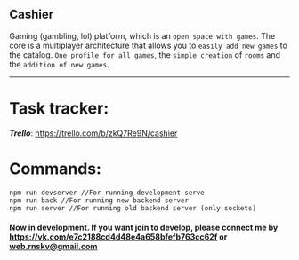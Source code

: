 ## Cashier
Gaming (gambling, lol) platform, which is an `open space with games`. The core is a multiplayer architecture that allows you to `easily add new games` to the catalog. `One profile for all games`, the `simple creation` of `rooms` and the `addition of new games`.
______________

Task tracker:
======================

***Trello***: <https://trello.com/b/zkQ7Re9N/cashier>

Commands:
======================
```
npm run devserver //For running development serve
npm run back //For running new backend server
npm run server //For running old backend server (only sockets)
```

#### Now in development. If you want join to develop, please connect me by <https://vk.com/e7c2188cd4d48e4a658bfefb763cc62f> or web.rnskv@gmail.com
